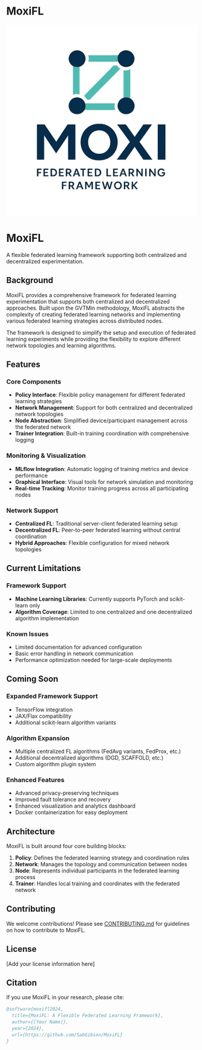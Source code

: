# MoxiFL
![fish](./resources/mxi.png)
# MoxiFL

A flexible federated learning framework supporting both centralized and decentralized experimentation.

## Background

MoxiFL provides a comprehensive framework for federated learning experimentation that supports both centralized and decentralized approaches. Built upon the GVTMin methodology, MoxiFL abstracts the complexity of creating federated learning networks and implementing various federated learning strategies across distributed nodes.

The framework is designed to simplify the setup and execution of federated learning experiments while providing the flexibility to explore different network topologies and learning algorithms.

## Features

### Core Components
- **Policy Interface**: Flexible policy management for different federated learning strategies
- **Network Management**: Support for both centralized and decentralized network topologies
- **Node Abstraction**: Simplified device/participant management across the federated network
- **Trainer Integration**: Built-in training coordination with comprehensive logging

### Monitoring & Visualization
- **MLflow Integration**: Automatic logging of training metrics and device performance
- **Graphical Interface**: Visual tools for network simulation and monitoring
- **Real-time Tracking**: Monitor training progress across all participating nodes

### Network Support
- **Centralized FL**: Traditional server-client federated learning setup
- **Decentralized FL**: Peer-to-peer federated learning without central coordination
- **Hybrid Approaches**: Flexible configuration for mixed network topologies

## Current Limitations

### Framework Support
- **Machine Learning Libraries**: Currently supports PyTorch and scikit-learn only
- **Algorithm Coverage**: Limited to one centralized and one decentralized algorithm implementation

### Known Issues
- Limited documentation for advanced configuration
- Basic error handling in network communication
- Performance optimization needed for large-scale deployments

## Coming Soon

### Expanded Framework Support
- TensorFlow integration
- JAX/Flax compatibility
- Additional scikit-learn algorithm variants

### Algorithm Expansion
- Multiple centralized FL algorithms (FedAvg variants, FedProx, etc.)
- Additional decentralized algorithms (DGD, SCAFFOLD, etc.)
- Custom algorithm plugin system

### Enhanced Features
- Advanced privacy-preserving techniques
- Improved fault tolerance and recovery
- Enhanced visualization and analytics dashboard
- Docker containerization for easy deployment

## Architecture

MoxiFL is built around four core building blocks:

1. **Policy**: Defines the federated learning strategy and coordination rules
2. **Network**: Manages the topology and communication between nodes
3. **Node**: Represents individual participants in the federated learning process
4. **Trainer**: Handles local training and coordinates with the federated network

## Contributing

We welcome contributions! Please see [CONTRIBUTING.md](CONTRIBUTING.md) for guidelines on how to contribute to MoxiFL.

## License

[Add your license information here]

## Citation

If you use MoxiFL in your research, please cite:

```bibtex
@software{moxifl2024,
  title={MoxiFL: A Flexible Federated Learning Framework},
  author={[Your Name]},
  year={2024},
  url={https://github.com/SabGibson/MoxiFL}
}
```